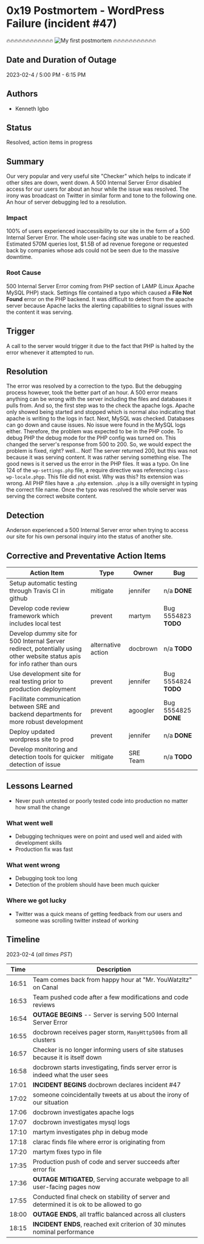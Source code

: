 # 0x19 Postmortem - WordPress Failure (incident #47)

:fire::fire::fire::fire::fire::fire::fire::fire::fire::fire::fire::fire:
![My first postmortem](https://pandorafms.com/blog/wp-content/uploads/2019/10/incidente-post-mortem-1.jpg) 
:fire::fire::fire::fire::fire::fire::fire::fire::fire::fire::fire:

## Date and Duration of Outage

2023-02-4 / 5:00 PM - 6:15 PM

## Authors

* Kenneth Igbo

## Status

Resolved, action items in progress

## Summary

Our very popular and very useful site "Checker" which helps to indicate if other sites are down, went down. A 500 Internal Server Error disabled access for our users for about an hour while the issue was resolved. The irony was broadcast on Twitter in similar form and tone to the following one. An hour of server debugging led to a resolution.

### Impact

100% of users experienced inaccessibility to our site in the form of a 500 Internal Server Error.
The whole user-facing site was unable to be reached. Estimated 570M queries
lost, $1.5B of ad revenue foregone or requested back by companies whose ads could not be seen due to the massive downtime.

### Root Cause

500 Internal Server Error coming from PHP section of LAMP
(Linux Apache MySQL PHP) stack. Settings file contained a typo
which caused a **File Not Found** error on the PHP backend. It
was difficult to detect from the apache server because Apache lacks the alerting capabilities to signal issues with the content it was serving.

## Trigger

A call to the server would trigger it due to the fact that PHP is
halted by the error whenever it attempted to run.

## Resolution

The error was resolved by a correction to the typo. But the
debugging process however, took the better part of an hour. A 500 error
means anything can be wrong with the server including the files and databases
it pulls from. And so, the first step was to the check the apache logs.
Apache only showed being started and stopped which is normal also indicating
that apache is writing to the logs in fact. Next, MySQL was checked. Databases
can go down and cause issues. No issue were found in the
MySQL logs either. Therefore, the problem was expected to be in the PHP code.
To debug PHP the debug mode for the PHP config was turned on. This changed the
server's response from 500 to 200. So, we would expect the problem is fixed, right? well... Not! The server returned 200, but this was not because it was serving content. It was rather serving something else. The good news is it served us the error in the PHP files. It was a typo. On line 124 of the `wp-settings.php` file, a require directive was referencing `class-wp-locale.phpp`. This file did not exist. Why was this? Its extension was wrong. All PHP files have a `.php` extension.
`.phpp` is a silly oversight in typing the correct file name. Once the typo
was resolved the whole server was serving the correct website content.

## Detection

Anderson experienced a 500 Internal Server error when trying to access our site
for his own personal inquiry into the status of another site.

## Corrective and Preventative Action Items

| Action Item | Type | Owner | Bug |
| ----------- | ---- | ----- | --- |
| Setup automatic testing through Travis CI in github | mitigate | jennifer | n/a **DONE** |
| Develop code review framework which includes local test | prevent | martym | Bug 5554823 **TODO** |
| Develop dummy site for 500 Internal Server redirect, potentially using other website status apis for info rather than ours | alternative action | docbrown | n/a **TODO** |
| Use development site for real testing prior to production deployment| prevent | jennifer | Bug 5554824 **TODO** |
| Facilitate communication between SRE and backend departments for more robust development | prevent | agoogler | Bug 5554825 **DONE** |
| Deploy updated wordpress site to prod | prevent | jennifer | n/a **DONE** |
| Develop monitoring and detection tools for quicker detection of issue | mitigate | SRE Team | n/a **TODO** |

## Lessons Learned

* Never push untested or poorly tested code into production no matter how small the change

### What went well

* Debugging techniques were on point and used well and aided with development skills
* Production fix was fast

### What went wrong

* Debugging took too long
* Detection of the problem should have been much quicker

### Where we got lucky

* Twitter was a quick means of getting feedback from our users and someone was scrolling twitter instead of working

## Timeline

2023-02-4 (*all times PST*)

| Time  | Description |
| ----- | ----------- |
| 16:51 | Team comes back from happy hour at "Mr. YouWatzItz" on Canal |
| 16:53 | Team pushed code after a few modifications and code reviews |
| 16:54 | **OUTAGE BEGINS** -- Server is serving 500 Internal Server Error |
| 16:55 | docbrown receives pager storm, `ManyHttp500s` from all clusters |
| 16:57 | Checker is no longer informing users of site statuses because it is itself down |
| 16:58 | docbrown starts investigating, finds server error is indeed what the user sees |
| 17:01 | **INCIDENT BEGINS** docbrown declares incident #47 |
| 17:02 | someone coincidentally tweets at us about the irony of our situation |
| 17:06 | docbrown investigates apache logs |
| 17:07 | docbrown investigates mysql logs |
| 17:10 | martym investigates php in debug mode |
| 17:18 | clarac finds file where error is originating from |
| 17:20 | martym fixes typo in file |
| 17:35 | Production push of code and server succeeds after error fix |
| 17:36 | **OUTAGE MITIGATED**, Serving accurate webpage to all user-facing pages now |
| 17:55 | Conducted final check on stability of server and determined it is ok to be allowed to go |
| 18:00 | **OUTAGE ENDS**, all traffic balanced across all clusters |
| 18:15 | **INCIDENT ENDS**, reached exit criterion of 30 minutes nominal performance |
